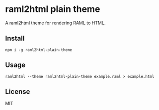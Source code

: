# raml2html plain theme

A raml2html theme for rendering RAML to HTML.

## Install
```
npm i -g raml2html-plain-theme
```

## Usage
```
raml2html --theme raml2html-plain-theme example.raml > example.html
```

## License

MIT
